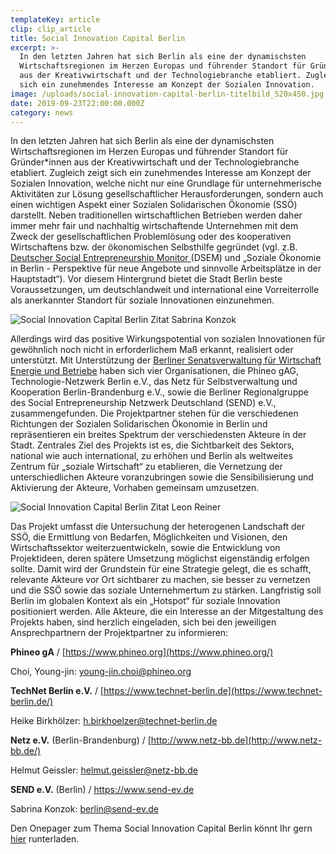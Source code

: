 ```yaml
---
templateKey: article
clip: clip_article
title: Social Innovation Capital Berlin
excerpt: >-
  In den letzten Jahren hat sich Berlin als eine der dynamischsten
  Wirtschaftsregionen im Herzen Europas und führender Standort für Gründer*innen
  aus der Kreativwirtschaft und der Technologiebranche etabliert. Zugleich zeigt
  sich ein zunehmendes Interesse am Konzept der Sozialen Innovation.
image: /uploads/social-innovation-capital-berlin-titelbild_520x450.jpg
date: 2019-09-23T22:00:00.000Z
category: news
---
```

In den letzten Jahren hat sich Berlin als eine der dynamischsten Wirtschaftsregionen im Herzen Europas und führender Standort für Gründer*innen aus der Kreativwirtschaft und der Technologiebranche etabliert. Zugleich zeigt sich ein zunehmendes Interesse am Konzept der Sozialen Innovation, welche nicht nur eine Grundlage für unternehmerische Aktivitäten zur Lösung gesellschaftlicher Herausforderungen, sondern auch einen wichtigen Aspekt einer Sozialen Solidarischen Ökonomie (SSÖ) darstellt. Neben traditionellen wirtschaftlichen Betrieben werden daher immer mehr fair und nachhaltig wirtschaftende Unternehmen mit dem Zweck der gesellschaftlichen Problemlösung oder des kooperativen Wirtschaftens bzw. der ökonomischen Selbsthilfe gegründet (vgl. z.B. [Deutscher Social Entrepreneurship Monitor ](https://www.send-ev.de/uploads/dsem-2018_web.pdf)(DSEM) und „Soziale Ökonomie in Berlin - Perspektive für neue Angebote und sinnvolle Arbeitsplätze in der Hauptstadt“). Vor diesem Hintergrund bietet die Stadt Berlin beste Voraussetzungen, um deutschlandweit und international eine Vorreiterrolle als anerkannter Standort für soziale Innovationen einzunehmen. 

![Social Innovation Capital Berlin Zitat Sabrina Konzok](/uploads/social-innovation-capital-berlin_sabrina_800x600.jpg "Social Innovation Capital Berlin Zitat Sabrina Konzok")

Allerdings wird das positive Wirkungspotential von sozialen Innovationen für gewöhnlich noch nicht in erforderlichem Maß erkannt, realisiert oder unterstützt. Mit Unterstützung der [Berliner Senatsverwaltung für Wirtschaft Energie und Betriebe](https://www.berlin.de/sen/wirtschaft/) haben sich vier Organisationen, die Phineo gAG, Technologie-Netzwerk Berlin e.V., das Netz für Selbstverwaltung und Kooperation Berlin-Brandenburg e.V., sowie die Berliner Regionalgruppe des Social Entrepreneurship Netzwerk Deutschland (SEND) e.V., zusammengefunden. Die Projektpartner stehen für die verschiedenen Richtungen der Sozialen Solidarischen Ökonomie in Berlin und repräsentieren ein breites Spektrum der verschiedensten Akteure in der Stadt. Zentrales Ziel des Projekts ist es, die Sichtbarkeit des Sektors, national wie auch international, zu erhöhen und Berlin als weltweites Zentrum für „soziale Wirtschaft“ zu etablieren, die Vernetzung der unterschiedlichen Akteure voranzubringen sowie die Sensibilisierung und Aktivierung der Akteure, Vorhaben gemeinsam umzusetzen.

![Social Innovation Capital Berlin Zitat Leon Reiner](/uploads/social-innovation-capital-berlin_leon_800x420.jpg "Social Innovation Capital Berlin Zitat Leon Reiner")

Das Projekt umfasst die Untersuchung der heterogenen Landschaft der SSÖ, die Ermittlung von Bedarfen, Möglichkeiten und Visionen, den Wirtschaftssektor weiterzuentwickeln, sowie die Entwicklung von Projektideen, deren spätere Umsetzung möglichst eigenständig erfolgen sollte. Damit wird der Grundstein für eine Strategie gelegt, die es schafft, relevante Akteure vor Ort sichtbarer zu machen, sie besser zu vernetzen und die SSÖ sowie das soziale Unternehmertum zu stärken. Langfristig soll Berlin im globalen Kontext als ein „Hotspot“ für soziale Innovation positioniert werden. Alle Akteure, die ein Interesse an der Mitgestaltung des Projekts haben, sind herzlich eingeladen, sich bei den jeweiligen Ansprechpartnern der Projektpartner zu informieren:

**Phineo gA** / [https://www.phineo.org](https://www.phineo.org/)

Choi, Young-jin: young-jin.choi@phineo.org

**TechNet Berlin e.V.** / [https://www.technet-berlin.de](https://www.technet-berlin.de/)

Heike Birkhölzer: h.birkhoelzer@technet-berlin.de

**Netz e.V.** (Berlin-Brandenburg) / [http://www.netz-bb.de](http://www.netz-bb.de/)

Helmut Geissler: helmut.geissler@netz-bb.de

**SEND e.V.** (Berlin) / <https://www.send-ev.de>

Sabrina Konzok: berlin@send-ev.de



Den Onepager zum Thema Social Innovation Capital Berlin könnt Ihr gern [hier](https://www.send-ev.de/uploads/sicberlin.pdf) runterladen.
